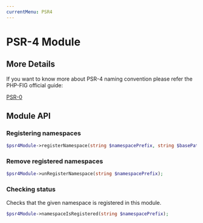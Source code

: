```yaml
---
currentMenu: PSR4
---
```


# PSR-4 Module

## More Details

If you want to know more about PSR-4 naming convention please refer the PHP-FIG official guide:

[PSR-0](http://www.php-fig.org/psr/psr-4/#mandatory)

## Module API

### Registering namespaces

```php
$psr4Module->registerNamespace(string $namespacePrefix, string $basePath);
```

### Remove registered namespaces

```php
$psr4Module->unRegisterNamespace(string $namespacePrefix);
```

### Checking status

Checks that the given namespace is registered in this module.

```php
$psr4Module->namespaceIsRegistered(string $namespacePrefix);
```
